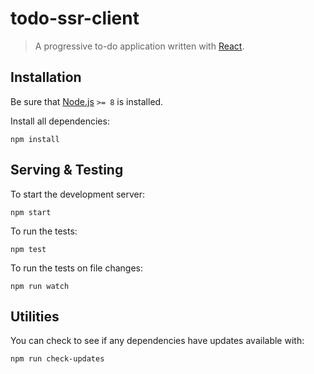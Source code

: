 # todo-ssr-client
> A progressive to-do application written with [React](https://npmjs.com/react).


## Installation

Be sure that [Node.js](http://nodejs.org) `>= 8` is installed.

Install all dependencies:
```shell
npm install
```


## Serving & Testing

To start the development server:
```shell
npm start
```

To run the tests:
```shell
npm test
```

To run the tests on file changes:
```shell
npm run watch
```


## Utilities

You can check to see if any dependencies have updates available with:
```shell
npm run check-updates
```
